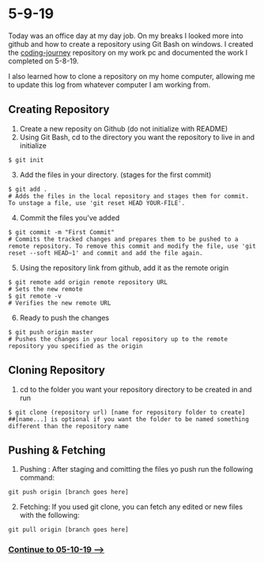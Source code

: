 # 5-9-19
Today was an office day at my day job. On my breaks I looked more into github and how to create a repository using Git Bash on windows. I created the [coding-journey](https://github.com/jordanvidrine/coding-journey) repository on my work pc and documented the work I completed on 5-8-19.

I also learned how to clone a repository on my home computer, allowing me to update this log from whatever computer I am working from.

## Creating Repository
1. Create a new reposity on Github (do not initialize with README)
2. Using Git Bash, cd to the directory you want the repository to live in and initialize
```
$ git init
```
3. Add the files in your directory. (stages for the first commit)
```
$ git add .
# Adds the files in the local repository and stages them for commit. To unstage a file, use 'git reset HEAD YOUR-FILE'.
```
4. Commit the files you've added
```
$ git commit -m "First Commit"
# Commits the tracked changes and prepares them to be pushed to a remote repository. To remove this commit and modify the file, use 'git reset --soft HEAD~1' and commit and add the file again.
```
5. Using the repository link from github, add it as the remote origin
```
$ git remote add origin remote repository URL
# Sets the new remote
$ git remote -v
# Verifies the new remote URL
```
6. Ready to push the changes
```
$ git push origin master
# Pushes the changes in your local repository up to the remote repository you specified as the origin
```

## Cloning Repository
1. cd to the folder you want your repository directory to be created in and run
```
$ git clone (repository url) [name for repository folder to create]
##[name...] is optional if you want the folder to be named something different than the repository name
```

## Pushing & Fetching
1. Pushing : After staging and comitting the files yo push run the following command:
```
git push origin [branch goes here]
```
2. Fetching: If you used git clone, you can fetch any edited or new files with the following:
```
git pull origin [branch goes here]
```

### [Continue to 05-10-19 -->](https://github.com/jordanvidrine/coding-journey/blob/master/Daily%20Logs/05-10-19.md)
